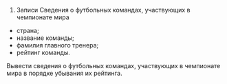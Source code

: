 1.	Записи
Сведения о футбольных командах, участвующих в чемпионате мира
-	страна;
-	название команды;
-	фамилия главного тренера;
-	рейтинг команды.

Вывести сведения о футбольных командах, участвующих в чемпионате мира в порядке убывания их рейтинга.

